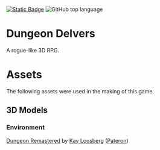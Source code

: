 [![Static Badge](https://img.shields.io/badge/Godot%20Engine-4.3-blue?style=plastic&logo=godotengine)](https://godotengine.org/)
![GitHub top language](https://img.shields.io/github/languages/top/dragonforge-dev/dungeon-delvers?logo=godotengine)


# Dungeon Delvers #
A rogue-like 3D RPG.

# Assets #
The following assets were used in the making of this game.

## 3D Models ##

### Environment ###
[Dungeon Remastered](https://kaylousberg.itch.io/kaykit-dungeon-remastered) by [Kay Lousberg](https://kaylousberg.com/) ([Pateron](https://www.patreon.com/kaylousberg))

